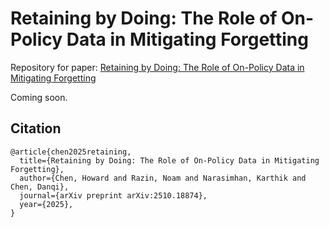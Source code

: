 # Retaining by Doing: The Role of On-Policy Data in Mitigating Forgetting

Repository for paper: [Retaining by Doing: The Role of On-Policy Data in Mitigating Forgetting](https://arxiv.org/abs/2510.18874)

Coming soon.

## Citation
```
@article{chen2025retaining,
  title={Retaining by Doing: The Role of On-Policy Data in Mitigating Forgetting},
  author={Chen, Howard and Razin, Noam and Narasimhan, Karthik and Chen, Danqi},
  journal={arXiv preprint arXiv:2510.18874},
  year={2025},
}
```
